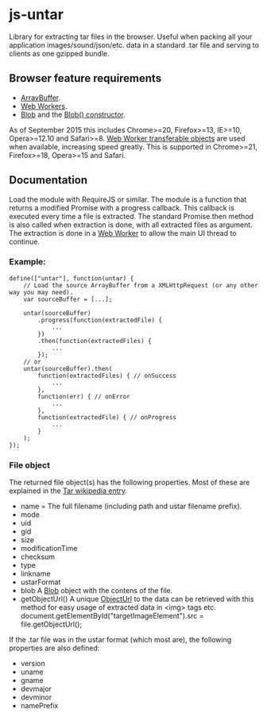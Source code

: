 # js-untar
Library for extracting tar files in the browser. 
Useful when packing all your application images/sound/json/etc. data in a standard .tar file and serving to clients as one gzipped bundle.

## Browser feature requirements
* [ArrayBuffer](https://developer.mozilla.org/en-US/docs/Web/JavaScript/Reference/Global_Objects/ArrayBuffer).
* [Web Workers](https://developer.mozilla.org/en-US/docs/Web/API/Web_Workers_API).
* [Blob](https://developer.mozilla.org/en-US/docs/Web/API/Blob) and the [Blob() constructor](https://developer.mozilla.org/en-US/docs/Web/API/Blob/Blob).

As of September 2015 this includes Chrome>=20, Firefox>=13, IE>=10, Opera>=12.10 and Safari>=8. 
[Web Worker transferable objects](https://developer.mozilla.org/en-US/docs/Web/API/Worker/postMessage) are used when available, increasing speed greatly. This is supported in Chrome>=21, Firefox>=18, Opera>=15 and Safari.

## Documentation
Load the module with RequireJS or similar. The module is a function that returns a modified Promise with a progress callback. 
This callback is executed every time a file is extracted. 
The standard Promise.then method is also called when extraction is done, with all extracted files as argument. 
The extraction is done in a [Web Worker](https://developer.mozilla.org/en-US/docs/Web/API/Web_Workers_API) to allow the main UI thread to continue.

### Example:

	define(["untar"], function(untar) {
		// Load the source ArrayBuffer from a XMLHttpRequest (or any other way you may need).
		var sourceBuffer = [...];
		
		untar(sourceBuffer)
			.progress(function(extractedFile) {
				...
			})
			.then(function(extractedFiles) {
				...
			});
		// or
		untar(sourceBuffer).then(
			function(extractedFiles) { // onSuccess
				...
			},
			function(err) { // onError
				...
			},
			function(extractedFile) { // onProgress
				...
			}
		);
	});

### File object
The returned file object(s) has the following properties. Most of these are explained in the [Tar wikipedia entry](https://en.wikipedia.org/wiki/Tar_(computing)#File_format).

* name = The full filename (including path and ustar filename prefix).
* mode
* uid
* gid
* size
* modificationTime
* checksum
* type
* linkname
* ustarFormat
* blob A [Blob](https://developer.mozilla.org/en-US/docs/Web/API/Blob) object with the contens of the file.
* getObjectUrl() 
  A unique [ObjectUrl](https://developer.mozilla.org/en-US/docs/Web/API/URL/createObjectURL) to the data can be retrieved with this method for easy usage of extracted data in &lt;img&gt; tags etc.
  		document.getElementById("targetImageElement").src = file.getObjectUrl();

If the .tar file was in the ustar format (which most are), the following properties are also defined:

* version
* uname
* gname
* devmajor
* devminor
* namePrefix

